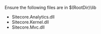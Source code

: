 Ensure the following files are in $(RootDir)\lib

- Sitecore.Analytics.dll
- Sitecore.Kernel.dll
- Sitecore.Mvc.dll
